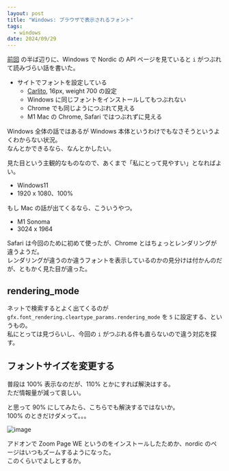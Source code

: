 ```yaml
---
layout: post
title: "Windows: ブラウザで表示されるフォント"
tags:
  - windows
date: 2024/09/29
---
```


[前回](20240928-ble.md) の半ば辺りに、Windows で Nordic の API ページを見ていると `i` がつぶれて読みづらい話を書いた。

* サイトでフォントを設定している
  * [Carlito](https://fonts.google.com/specimen/Carlito), 16px, weight 700 の設定
  * Windows に同じフォントをインストールしてもつぶれない
  * Chrome でも同じようにつぶれて見える
  * M1 Mac の Chrome, Safari ではつぶれずに見える

Windows 全体の話ではあるが Windows 本体というわけでもなさそうというよくわからない状況。  
なんとかできるなら、なんとかしたい。

見た目という主観的なものなので、あくまで「私にとって見やすい」となればよい。

* Windows11
* 1920 x 1080、100%

もし Mac の話が出てくるなら、こういうやつ。

* M1 Sonoma
* 3024 x 1964

Safari は今回のために初めて使ったが、Chrome とはちょっとレンダリングが違うようだ。  
レンダリングが違うのか違うフォントを表示しているのかの見分けは付かんのだが、ともかく見た目が違った。

## rendering_mode

ネットで検索するとよく出てくるのが `gfx.font_rendering.cleartype_params.rendering_mode` を `5` に設定する、というもの。  
私にとっては見づらいし、今回の `i` がつぶれる件も直らないので違う対応を探す。

## フォントサイズを変更する

普段は 100% 表示なのだが、110% とかにすれば解決はする。  
ただ情報量が減って哀しい。

と思って 90% にしてみたら、こちらでも解決するではないか。  
100% のときだけダメって。。。

![image](20240929b-1.png)

アドオンで Zoom Page WE というのをインストールしたためか、nordic のページはいつもズームするようになった。  
このくらいでよしとするか。
